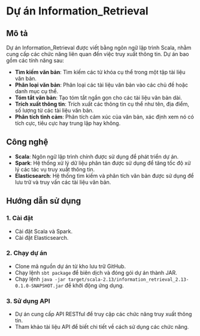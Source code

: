 # Dự án Information_Retrieval

## Mô tả

Dự án Information_Retrieval được viết bằng ngôn ngữ lập trình Scala, nhằm cung cấp các chức năng liên quan đến việc truy xuất thông tin. Dự án bao gồm các tính năng sau:

- **Tìm kiếm văn bản**: Tìm kiếm các từ khóa cụ thể trong một tập tài liệu văn bản.
- **Phân loại văn bản**: Phân loại các tài liệu văn bản vào các chủ đề hoặc danh mục cụ thể.
- **Tóm tắt văn bản**: Tạo tóm tắt ngắn gọn cho các tài liệu văn bản dài.
- **Trích xuất thông tin**: Trích xuất các thông tin cụ thể như tên, địa điểm, số lượng từ các tài liệu văn bản.
- **Phân tích tình cảm**: Phân tích cảm xúc của văn bản, xác định xem nó có tích cực, tiêu cực hay trung lập hay không.

## Công nghệ

- **Scala**: Ngôn ngữ lập trình chính được sử dụng để phát triển dự án.
- **Spark**: Hệ thống xử lý dữ liệu phân tán được sử dụng để tăng tốc độ xử lý các tác vụ truy xuất thông tin.
- **Elasticsearch**: Hệ thống tìm kiếm và phân tích văn bản được sử dụng để lưu trữ và truy vấn các tài liệu văn bản.

## Hướng dẫn sử dụng

### 1. Cài đặt

- Cài đặt Scala và Spark.
- Cài đặt Elasticsearch.


### 2. Chạy dự án

- Clone mã nguồn dự án từ kho lưu trữ GitHub.
- Chạy lệnh `sbt package` để biên dịch và đóng gói dự án thành JAR.
- Chạy lệnh `java -jar target/scala-2.13/information_retrieval_2.13-0.1.0-SNAPSHOT.jar` để khởi động ứng dụng.

### 3. Sử dụng API

- Dự án cung cấp API RESTful để truy cập các chức năng truy xuất thông tin.
- Tham khảo tài liệu API để biết chi tiết về cách sử dụng các chức năng.